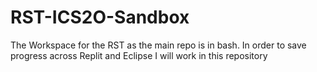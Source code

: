# RST-ICS2O-Sandbox
The Workspace for the RST as the main repo is in bash. In order to save progress across Replit and Eclipse I will work in this repository
